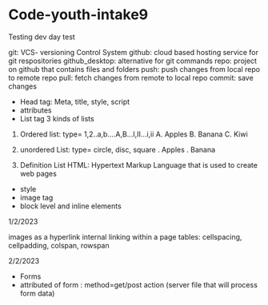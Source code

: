 # Code-youth-intake9
Testing dev day test

git: VCS- versioning Control System
github: cloud based hosting service for git respositories
github_desktop: alternative for git commands
repo: project on github that contains files and folders
push: push changes from local repo to remote repo
pull: fetch changes from remote to local repo
commit: save changes

- Head tag: Meta, title, style, script
- attributes
- List tag
3 kinds of lists
1. Ordered list: type= 1,2..a,b....A,B...I,II...i,ii
    A. Apples
    B. Banana
    C. Kiwi

2. unordered List: type= circle, disc, square
    . Apples
    . Banana

3. Definition List
HTML: Hypertext Markup Language that is used to create web pages

- style
- image tag 
- block level and inline elements

1/2/2023

images as a hyperlink
internal linking within a page
tables: cellspacing, cellpadding, colspan, rowspan

2/2/2023

- Forms
- attributed of form : method=get/post action (server file that will process form data)